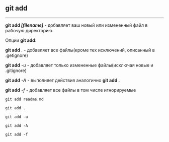 ## git add
---
**git add *[filename]*** - добавляет ваш новый или измененный файл в рабочую директорию.

Опции **git add**:


**git add** . - добавляет все файлы(кроме тех исключений, описанный в .getignore)

**git add** *-u* - добавляет только измененные файлы(исключая новые и .gitignore)

**git add** *-A* - выполняет действия аналогично **git add .** 

**git add** *-f*  - добавляет все файлы в том числе игнорируемые

```
git add readme.md

git add .

git add -u

git add -A

git add -f
```
